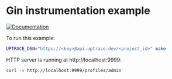 # Gin instrumentation example

[![Documentation](https://img.shields.io/badge/uptrace-documentation-informational)](https://docs.uptrace.dev/go/opentelemetry-gin-gonic/)

To run this example:

```bash
UPTRACE_DSN="https://<key>@api.uptrace.dev/<project_id>" make
```

HTTP server is running at http://localhost:9999:

```bash
curl -v http://localhost:9999/profiles/admin
```
